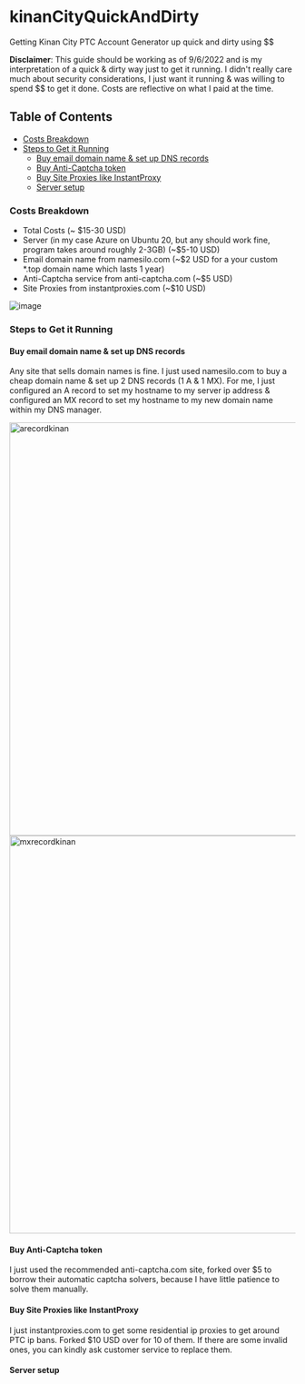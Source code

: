 # kinanCityQuickAndDirty
Getting Kinan City PTC Account Generator up quick and dirty using $$

__Disclaimer__: This guide should be working as of 9/6/2022 and is my interpretation of a quick & dirty way just to get it running. I didn't really care much about security considerations, I just want it running & was willing to spend $$ to get it done. Costs are reflective on what I paid at the time.

## Table of Contents
* [Costs Breakdown](https://github.com/cldevrun/kinanCityQuickAndDirty/blob/main/README.md#costs-breakdown)
* [Steps to Get it Running](https://github.com/cldevrun/kinanCityQuickAndDirty/blob/main/README.md#steps-to-get-it-running)
   * [Buy email domain name & set up DNS records](https://github.com/cldevrun/kinanCityQuickAndDirty/blob/main/README.md#buy-email-domain-name--set-up-dns-records)
   * [Buy Anti-Captcha token](https://github.com/cldevrun/kinanCityQuickAndDirty/blob/main/README.md#buy-anti-captcha-token)
   * [Buy Site Proxies like InstantProxy](https://github.com/cldevrun/kinanCityQuickAndDirty/blob/main/README.md#buy-site-proxies-like-instantproxy)
   * [Server setup](https://github.com/cldevrun/kinanCityQuickAndDirty/blob/main/README.md#server-setup)


### Costs Breakdown
- Total Costs (~ $15-30 USD)
- Server (in my case Azure on Ubuntu 20, but any should work fine, program takes around roughly 2-3GB) (~$5-10 USD)
- Email domain name from namesilo.com (~$2 USD for a your custom \*.top domain name which lasts 1 year)
- Anti-Captcha service from anti-captcha.com (~$5 USD)
- Site Proxies from instantproxies.com (~$10 USD)

![image](https://user-images.githubusercontent.com/41696406/188574182-b2f9d615-6a32-479c-8ab5-f0cd04362389.png)

### Steps to Get it Running

#### Buy email domain name & set up DNS records
Any site that sells domain names is fine. I just used namesilo.com to buy a cheap domain name & set up 2 DNS records (1 A & 1 MX). For me, I just configured an A record to set my hostname to my server ip address & configured an MX record to set my hostname to my new domain name within my DNS manager.

<img width="728" alt="arecordkinan" src="https://user-images.githubusercontent.com/41696406/188580569-124a8e06-2176-4d40-b669-3e13673630f2.png">
<img width="701" alt="mxrecordkinan" src="https://user-images.githubusercontent.com/41696406/188581743-34c98c47-8bb4-42ef-a345-d25ab8bbe281.png">

#### Buy Anti-Captcha token
I just used the recommended anti-captcha.com site, forked over $5 to borrow their automatic captcha solvers, because I have little patience to solve them manually.

#### Buy Site Proxies like InstantProxy
I just instantproxies.com to get some residential ip proxies to get around PTC ip bans. Forked $10 USD over for 10 of them. If there are some invalid ones, you can kindly ask customer service to replace them.

#### Server setup
